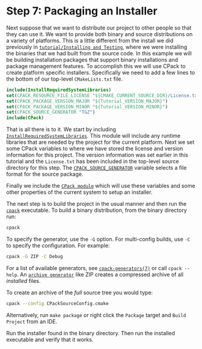 # Step 7: Packaging an Installer

Next suppose that we want to distribute our project to other people so that
they can use it. We want to provide both binary and source distributions on a
variety of platforms. This is a little different from the install we did
previously in [`tutorial/Installing and Testing`](https://cmake.org/cmake/help/v3.23/guide/tutorial/Installing%20and%20Testing.html#guide:tutorial/Installing%20and%20Testing), where we were
installing the binaries that we had built from the source code. In this
example we will be building installation packages that support binary
installations and package management features. To accomplish this we will use
CPack to create platform specific installers. Specifically we need to add a
few lines to the bottom of our top-level ``CMakeLists.txt`` file.

```cmake
include(InstallRequiredSystemLibraries)
set(CPACK_RESOURCE_FILE_LICENSE "${CMAKE_CURRENT_SOURCE_DIR}/License.txt")
set(CPACK_PACKAGE_VERSION_MAJOR "${Tutorial_VERSION_MAJOR}")
set(CPACK_PACKAGE_VERSION_MINOR "${Tutorial_VERSION_MINOR}")
set(CPACK_SOURCE_GENERATOR "TGZ")
include(CPack)
```

That is all there is to it. We start by including
[`InstallRequiredSystemLibraries`](https://cmake.org/cmake/help/v3.23/module/InstallRequiredSystemLibraries.html#module:InstallRequiredSystemLibraries). This module will include any runtime
libraries that are needed by the project for the current platform. Next we set
some CPack variables to where we have stored the license and version
information for this project. The version information was set earlier in this
tutorial and the ``License.txt`` has been included in the top-level source
directory for this step.  The [`CPACK_SOURCE_GENERATOR`](https://cmake.org/cmake/help/v3.23/module/CPack.html#variable:CPACK_SOURCE_GENERATOR) variable
selects a file format for the source package.

Finally we include the [`CPack module`](https://cmake.org/cmake/help/v3.23/module/CPack.html#module:CPack) which will use these
variables and some other properties of the current system to setup an
installer.

The next step is to build the project in the usual manner and then run the
[`cpack`](https://cmake.org/cmake/help/v3.23/manual/cpack.1.html#manual:cpack(1)) executable. To build a binary distribution, from the
binary directory run:

```bash
cpack
```

To specify the generator, use the ``-G`` option. For multi-config builds, use
``-C`` to specify the configuration. For example:

```bash
cpack -G ZIP -C Debug
```

For a list of available generators, see [`cpack-generators(7)`](https://cmake.org/cmake/help/v3.23/manual/cpack-generators.7.html#manual:cpack-generators(7)) or call
``cpack --help``. An [`archive generator`](https://cmake.org/cmake/help/v3.23/cpack_gen/archive.html#cpack_gen:CPack%20Archive%20Generator)
like ZIP creates a compressed archive of all *installed* files.

To create an archive of the *full* source tree you would type:

  ```bash
  cpack --config CPackSourceConfig.cmake
  ```

Alternatively, run ``make package`` or right click the ``Package`` target and
``Build Project`` from an IDE.

Run the installer found in the binary directory. Then run the installed
executable and verify that it works.

